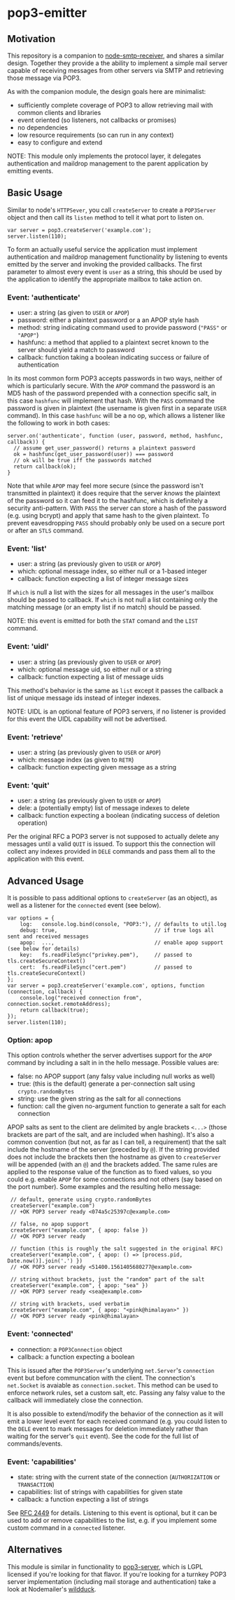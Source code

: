# pop3-emitter

## Motivation

This repository is a companion to [node-smtp-receiver](//github.com/femto113/node-smtp-receiver),
and shares a similar design.  Together they provide a the ability to implement a
simple mail server capable of receiving messages from other servers via SMTP and
retrieving those message via POP3.

As with the companion module, the design goals here are minimalist:

- sufficiently complete coverage of POP3 to allow retrieving mail with common clients and libraries
- event oriented (so listeners, not callbacks or promises)
- no dependencies
- low resource requirements (so can run in any context)
- easy to configure and extend

NOTE: This module only implements the protocol layer, it delegates authentication and maildrop
management to the parent application by emitting events.

## Basic Usage

Similar to node's `HTTPSever`, you call `createServer` to create a `POP3Server` object and then call
its `listen` method to tell it what port to listen on.

    var server = pop3.createServer('example.com');
    server.listen(110);

To form an actually useful service the application must implement authentication and maildrop 
management functionality by listening to events emitted by the server and invoking the provided
callbacks.  The first parameter to almost every event is `user` as a string, this should be used
by the application to identify the appropriate mailbox to take action on.

### Event: 'authenticate'

- user: a string (as given to `USER` or `APOP`)
- password: either a plaintext password or a an APOP style hash
- method: string indicating command used to provide password (`"PASS"` or `"APOP"`)
- hashfunc: a method that applied to a plaintext secret known to the server should yield a match to password
- callback: function taking a boolean indicating success or failure of authentication

In its most common form POP3 accepts passwords in two ways, neither of which is
particularly secure.  With the `APOP` command the password is an MD5 hash of the
password prepended with a connection specific salt, in this case `hashfunc` will
implement that hash.  With the `PASS` command the password is given in plaintext
(the username is given first in a separate `USER` command). In this case `hashfunc`
will be a no op, which allows a listener like the following to work in both cases:

    server.on('authenticate', function (user, password, method, hashfunc, callback)) {
      // assume get_user_password() returns a plaintext password
      ok = hashfunc(get_user_password(user)) === password
      // ok will be true iff the passwords matched
      return callback(ok);
    }

Note that while `APOP` may feel more secure (since the password isn't transmitted
in plaintext) it does require that the server *knows* the plaintext of the password
so it can feed it to the hashfunc, which is definitely a security anti-pattern.
With `PASS` the server can store a hash of the password (e.g. using bcrypt) and
apply that same hash to the given plaintext.  To prevent eavesdropping `PASS`
should probably only be used on a secure port or after an `STLS` command.

### Event: 'list'

- user: a string (as previously given to `USER` or `APOP`)
- which: optional message index, so either null or a 1-based integer
- callback: function expecting a list of integer message sizes

If `which` is null a list with the sizes for all messages in the user's mailbox
should be passed to callback.  If `which` is not null a list containing only
the matching message (or an empty list if no match) should be passed.

NOTE: this event is emitted for both the `STAT` comand and the `LIST` command.

### Event: 'uidl'

- user: a string (as previously given to `USER` or `APOP`)
- which: optional message uid, so either null or a string
- callback: function expecting a list of message uids

This method's behavior is the same as `list` except it passes the callback
a list of unique message ids instead of integer indexes. 

NOTE: UIDL is an optional feature of POP3 servers, if no listener is provided
for this event the UIDL capability will not be advertised.

### Event: 'retrieve'

- user: a string (as previously given to `USER` or `APOP`)
- which: message index (as given to `RETR`)
- callback: function expecting given message as a string

### Event: 'quit'

- user: a string (as previously given to `USER` or `APOP`)
- dele: a (potentially empty) list of message indexes to delete
- callback: function expecting a boolean (indicating success of deletion operation)

Per the original RFC a POP3 server is not supposed to actually
delete any messages until a valid `QUIT` is issued.  To support this
the connection will collect any indexes provided in `DELE` commands
and pass them all to the application with this event.

## Advanced Usage

It is possible to pass additional options to `createServer` (as an object),
as well as a listener for the `connected` event (see below).

    var options = {
        log:   console.log.bind(console, "POP3:"), // defaults to util.log
        debug: true,                               // if true logs all sent and received messages
        apop:  ...,                                // enable apop support (see below for details)
        key:   fs.readFileSync("privkey.pem"),     // passed to tls.createSecureContext()
        cert:  fs.readFileSync("cert.pem")         // passed to tls.createSecureContext()
    };
    var server = pop3.createServer('example.com', options, function (connection, callback) {
        console.log("received connection from", connection.socket.remoteAddress);
        return callback(true);
    });
    server.listen(110);

### Option: apop

This option controls whether the server advertises support for the `APOP` command by
including a salt in in the hello message.  Possible values are:

- false:    no APOP support (any falsy value including null works as well)
- true:     (this is the default) generate a per-connection salt using `crypto.randomBytes`
- string:   use the given string as the salt for all connections
- function: call the given no-argument function to generate a salt for each connection

APOP salts as sent to the client are delimited by angle brackets `<...>` (those brackets
are part of the salt, and are included when hashing).  It's also a common convention
(but not, as far as I can tell, a requirement) that the salt include the hostname of
the server (preceded by `@`).  If the string provided does not include the brackets
then the hostname as given to `createServer` will be appended (with an `@`) and the
brackets added.  The same rules are applied to the response value of the function as
to fixed values, so you could e.g. enable `APOP` for some connections and not others
(say based on the port number).  Some examples and the resulting hello message:

     // default, generate using crypto.randomBytes
     createServer("example.com")
     // +OK POP3 server ready <074a5c25397c@example.com>

     // false, no apop support
     createServer("example.com", { apop: false })
     // +OK POP3 server ready

     // function (this is roughly the salt suggested in the original RFC)
     createServer("example.com", { apop: () => [process.pid, Date.now()].join('.') })
     // +OK POP3 server ready <51400.1561405680277@example.com>

     // string without brackets, just the "random" part of the salt
     createServer("example.com", { apop: "sea" })
     // +OK POP3 server ready <sea@example.com>

     // string with brackets, used verbatim
     createServer("example.com", { apop: "<pink@himalayan>" })
     // +OK POP3 server ready <pink@himalayan>

### Event: 'connected'

- connection: a `POP3Connection` object
- callback: a function expecting a boolean

This is issued after the `POP3Server`'s underlying `net.Server`'s `connection` event but before
communcation with the client.  The connection's `net.Socket` is avaiable as `connection.socket`.
This method can be used to enforce network rules, set a custom salt, etc.  Passing any
falsy value to the callback will immediately close the connection.

It is also possible to extend/modify the behavior of the connection as it will emit a 
lower level event for each received command (e.g. you could listen to the `DELE` event
to mark messages for deletion immediately rather than waiting for the server's `quit`
event).  See the code for the full list of commands/events.

### Event: 'capabilities'

- state: string with the current state of the connection (`AUTHORIZATION` or `TRANSACTION`)
- capabilities: list of strings with capabilities for given state
- callback: a function expecting a list of strings

See [RFC 2449](https://tools.ietf.org/html/rfc2449.html#section-5) for details.
Listening to this event is optional, but it can be used to add or remove capabilities
to the list, e.g. if you implement some custom command in a `connected` listener.

## Alternatives

This module is similar in functionality to [pop3-server](//github.com/marook/pop3-server),
which is LGPL licensed if you're looking for that flavor.  If you're looking for 
a turnkey POP3 server implementation (including mail storage and authentication) 
take a look at Nodemailer's [wildduck](//github.com/nodemailer/wildduck).
